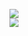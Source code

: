 [![](https://img.shields.io/badge/Made%20With-Github%20Spray-lightgrey.svg?style=for-the-badge&logo=github)](https://github.com/Annihil/github-spray#24249)  
[![](https://i.imgur.com/2DrTn0Z.gif)](https://github.com/Annihil/github-spray)
